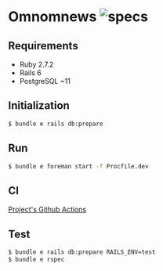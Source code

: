 # Omnomnews ![specs](https://github.com/rhannequin/omnomnews/workflows/CI/badge.svg)

## Requirements

* Ruby 2.7.2
* Rails 6
* PostgreSQL ~11

## Initialization

```sh
$ bundle e rails db:prepare
```

## Run

```sh
$ bundle e foreman start -f Procfile.dev
```

## CI

[Project's Github Actions](https://github.com/rhannequin/omnomnews/actions)

## Test

```sh
$ bundle e rails db:prepare RAILS_ENV=test
$ bundle e rspec
```
